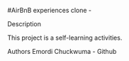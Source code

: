 #AirBnB experiences clone - 

Description

This project is a self-learning activities.

Authors
    Emordi Chuckwuma - Github
